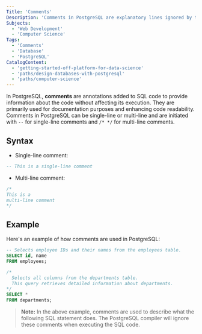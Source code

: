 ```yaml
---
Title: 'Comments'
Description: 'Comments in PostgreSQL are explanatory lines ignored by the compiler, enhancing code clarity and maintenance.'
Subjects:
  - 'Web Development'
  - 'Computer Science'
Tags:
  - 'Comments'
  - 'Database'
  - 'PostgreSQL'
CatalogContent:
  - 'getting-started-off-platform-for-data-science'
  - 'paths/design-databases-with-postgresql'
  - 'paths/computer-science'
---
```


In PostgreSQL, **comments** are annotations added to SQL code to provide information about the code without affecting its execution. They are primarily used for documentation purposes and enhancing code readability. Comments in PostgreSQL can be single-line or multi-line and are initiated with `--` for single-line comments and `/* */` for multi-line comments.

## Syntax

- Single-line comment:

```sql
-- This is a single-line comment
```

- Multi-line comment:

```sql
/*
This is a
multi-line comment
*/
```

## Example

Here's an example of how comments are used in PostgreSQL:

```sql
-- Selects employee IDs and their names from the employees table.
SELECT id, name
FROM employees;

/*
  Selects all columns from the departments table.
  This query retrieves detailed information about departments.
*/
SELECT *
FROM departments;
```

> **Note:** In the above example, comments are used to describe what the following SQL statement does. The PostgreSQL compiler will ignore these comments when executing the SQL code.
